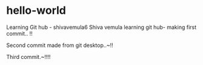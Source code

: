 # hello-world
Learning Git hub - shivavemula6
Shiva vemula learning git hub- making first commit.. !!

Second commit made from git desktop..~!!


Third commit.~!!!!